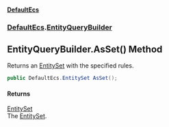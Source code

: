 #### [DefaultEcs](index.md 'index')
### [DefaultEcs](index.md#DefaultEcs 'DefaultEcs').[EntityQueryBuilder](EntityQueryBuilder.md 'DefaultEcs.EntityQueryBuilder')
## EntityQueryBuilder.AsSet() Method
Returns an [EntitySet](EntitySet.md 'DefaultEcs.EntitySet') with the specified rules.  
```csharp
public DefaultEcs.EntitySet AsSet();
```
#### Returns
[EntitySet](EntitySet.md 'DefaultEcs.EntitySet')  
The [EntitySet](EntitySet.md 'DefaultEcs.EntitySet').
